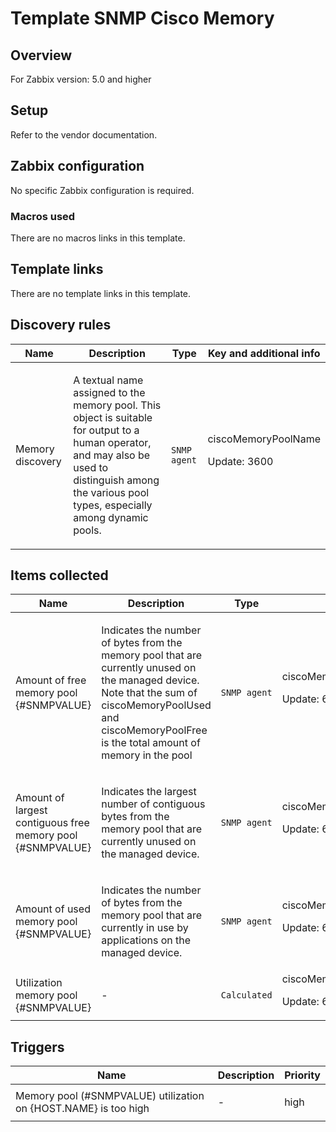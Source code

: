 # Template SNMP Cisco Memory

## Overview

For Zabbix version: 5.0 and higher

## Setup

Refer to the vendor documentation.

## Zabbix configuration

No specific Zabbix configuration is required.

### Macros used

There are no macros links in this template.

## Template links

There are no template links in this template.

## Discovery rules

|Name|Description|Type|Key and additional info|
|----|-----------|----|----|
|Memory discovery|<p>A textual name assigned to the memory pool. This object is suitable for output to a human operator, and may also be used to distinguish among the various pool types, especially among dynamic pools.</p>|`SNMP agent`|ciscoMemoryPoolName<p>Update: 3600</p>|
## Items collected

|Name|Description|Type|Key and additional info|
|----|-----------|----|----|
|Amount of free memory pool {#SNMPVALUE}|<p>Indicates the number of bytes from the memory pool that are currently unused on the managed device. Note that the sum of ciscoMemoryPoolUsed and ciscoMemoryPoolFree is the total amount of memory in the pool</p>|`SNMP agent`|ciscoMemoryPoolFree[{#SNMPVALUE}]<p>Update: 60</p>|
|Amount of largest contiguous free memory pool {#SNMPVALUE}|<p>Indicates the largest number of contiguous bytes from the memory pool that are currently unused on the managed device.</p>|`SNMP agent`|ciscoMemoryPoolLargestFree[{#SNMPVALUE}]<p>Update: 60</p>|
|Amount of used memory pool {#SNMPVALUE}|<p>Indicates the number of bytes from the memory pool that are currently in use by applications on the managed device.</p>|`SNMP agent`|ciscoMemoryPoolUsed[{#SNMPVALUE}]<p>Update: 60</p>|
|Utilization memory pool {#SNMPVALUE}|<p>-</p>|`Calculated`|ciscoMemoryPoolUtilization[{#SNMPVALUE}]<p>Update: 60</p>|
## Triggers

|Name|Description|Priority|
|----|-----------|----|
|Memory pool (#SNMPVALUE) utilization on {HOST.NAME} is too high|<p>-</p>|high|
